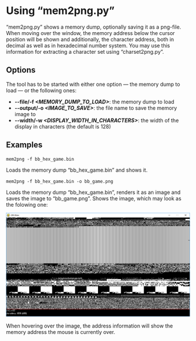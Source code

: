 Using “mem2png.py”
==================

“mem2png.py” shows a memory dump, optionally saving it as a png-file. When moving over the window, the memory address below the cursor position will be shown and additionally, the character address, both in decimal as well as in hexadecimal number system. You may use this information for extracting a character set using “charset2png.py”.


Options
-------

The tool has to be started with either one option — the memory dump to load — or the following ones:

* __--file/-f _&lt;MEMORY_DUMP_TO_LOAD&gt;___: the memory dump to load
* __--output/-o _&lt;IMAGE_TO_SAVE&gt;___: the file name to save the memory image to
* __--width/-w _&lt;DISPLAY_WIDTH_IN_CHARACTERS&gt;___: the width of the display in characters (the default is 128)


Examples
--------

```console
mem2png -f bb_hex_game.bin 
```

Loads the memory dump “bb_hex_game.bin” and shows it.


```console
mem2png -f bb_hex_game.bin -o bb_game.png
```

Loads the memory dump “bb_hex_game.bin”, renders it as an image and saves the image to “bb_game.png”. Shows the image, which may look as the folowing one:

![mem2png example](mem2png1.gif#full "mem2png example")

When hovering over the image, the address information will show the memory address the mouse is currently over.


